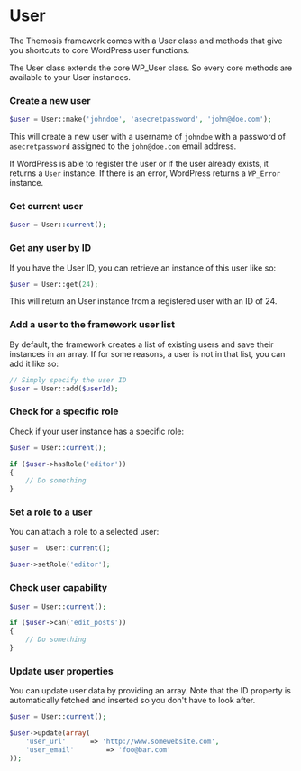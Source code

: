 User
====

The Themosis framework comes with a User class and methods that give you shortcuts to core WordPress user functions.

The User class extends the core WP_User class. So every core methods are available to your User instances.

### Create a new user

```php
$user = User::make('johndoe', 'asecretpassword', 'john@doe.com');
```

This will create a new user with a username of `johndoe` with a password of  `asecretpassword` assigned to the `john@doe.com` email address.

If WordPress is able to register the user or if the user already exists, it returns a `User` instance. If there is an error, WordPress returns a `WP_Error` instance.

### Get current user

```php
$user = User::current();
```

### Get any user by ID

If you have the User ID, you can retrieve an instance of this user like so:

```php
$user = User::get(24);
```

This will return an User instance from a registered user with an ID of 24.

### Add a user to the framework user list

By default, the framework creates a list of existing users and save their instances in an array. If for some reasons, a user is not in that list, you can add it like so:

```php
// Simply specify the user ID
$user = User::add($userId);
```

### Check for a specific role

Check if your user instance has a specific role:

```php
$user = User::current();

if ($user->hasRole('editor'))
{
	// Do something
}
```

### Set a role to a user

You can attach a role to a selected user:

```php
$user =  User::current();

$user->setRole('editor');
```

### Check user capability

```php
$user = User::current();

if ($user->can('edit_posts'))
{
	// Do something
}
```

### Update user properties

You can update user data by providing an array. Note that the ID property is automatically fetched and inserted so you don't have to look after.

```php
$user = User::current();

$user->update(array(
	'user_url'		=> 'http://www.somewebsite.com',
	'user_email'		=> 'foo@bar.com'
));
```
